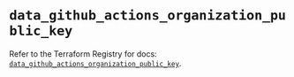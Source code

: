 # `data_github_actions_organization_public_key`

Refer to the Terraform Registry for docs: [`data_github_actions_organization_public_key`](https://registry.terraform.io/providers/integrations/github/6.0.0/docs/data-sources/actions_organization_public_key).
